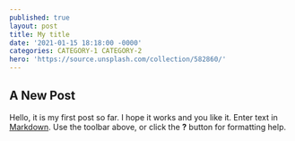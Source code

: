 ```yaml
---
published: true
layout: post
title: My title
date: '2021-01-15 18:18:00 -0000'
categories: CATEGORY-1 CATEGORY-2
hero: 'https://source.unsplash.com/collection/582860/'
---
```

## A New Post
Hello, it is my first post so far. I hope it works and you like it.
Enter text in [Markdown](http://daringfireball.net/projects/markdown/). Use the toolbar above, or click the **?** button for formatting help.
